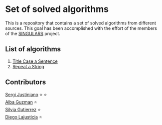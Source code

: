 # Set of solved algorithms
This is a repository that contains a set of solved algorithms from different sources. This goal has been accomplished with the effort of the members of the [SINGULARS](https://www.pimec.org/ca/institucio/sala-premsa/notes-premsa/pimec-inicia-nous-projectes-dinsercio-laboral-joves) project. 

## List of algorithms

1. [Title Case a Sentence](https://www.freecodecamp.org/learn/javascript-algorithms-and-data-structures/basic-algorithm-scripting/title-case-a-sentence)
2. [Repeat a String](https://www.freecodecamp.org/learn/javascript-algorithms-and-data-structures/basic-algorithm-scripting/repeat-a-string-repeat-a-string)

##  Contributors

[Sergi Justiniano](https://github.com/homell100) :star: :star:  
[Alba Guzman](https://github.com/aguzsol) :star:  
[Silvia Gutierrez](https://github.com/silviagb2) :star:  
[Diego Lajusticia](https://github.com/diegolajus) :star:


